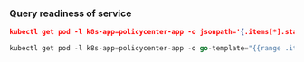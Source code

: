 ### Query readiness of service
``` json
kubectl get pod -l k8s-app=policycenter-app -o jsonpath='{.items[*].status.containerStatuses[*].ready}'
```
``` go
kubectl get pod -l k8s-app=policycenter-app -o go-template="{{range .items}}{{range .status.containerStatuses}}{{.ready}}{{end}}{{end}}"
```
